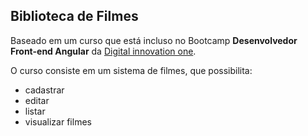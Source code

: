 ## Biblioteca de Filmes

Baseado em um curso que está incluso no Bootcamp **Desenvolvedor Front-end Angular** da [Digital innovation one](https://web.digitalinnovation.one/home).

O curso consiste em um sistema de filmes, que possibilita: 
- cadastrar
- editar
- listar
- visualizar filmes